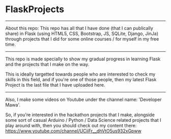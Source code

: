# FlaskProjects
------------------------------
About this repo: This repo has all that I have done (that I can publically share) in Flask (using HTML5, CSS, Bootstrap, JS, SQLite, Django, JinJa) 
through projects that I did for some online courses / for myself in my free time.

------------------------------
This repo is made specially to show my gradual progress in learning Flask and
the projects that I make on the way. 

This is ideally targetted towards people who are interested to check my skills in this field,
and if you're one of those people, then my latest Flask Project is the last file that I have uploaded here.

------------------------------
Also, I make some videos on Youtube under the channel name: 'Developer Mawa'. 

So, if you're interested in the hackathon projects that I make, 
alongside some sort of casual Arduino / Python / Data Science related projects that I play around with,
then you should check out my content there:
https://www.youtube.com/channel/UCiiFr__dhVtO5us932xGpww
